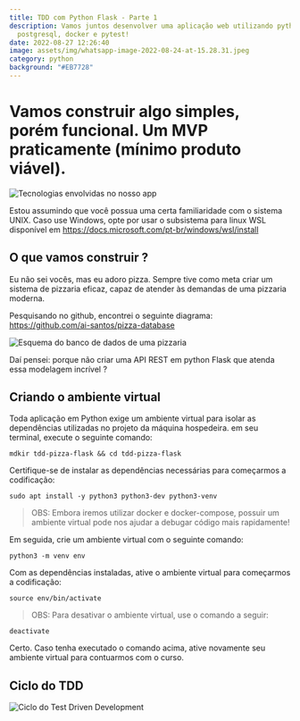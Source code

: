 ```yaml
---
title: TDD com Python Flask - Parte 1
description: Vamos juntos desenvolver uma aplicação web utilizando python,
  postgresql, docker e pytest!
date: 2022-08-27 12:26:40
image: assets/img/whatsapp-image-2022-08-24-at-15.28.31.jpeg
category: python
background: "#EB7728"
---
```

# Vamos construir algo simples, porém funcional. Um MVP praticamente (mínimo produto viável).

![Tecnologias envolvidas no nosso app](assets/img/whatsapp-image-2022-08-24-at-15.28.31.jpeg "Tecnologias envolvidas em nosso app")

Estou assumindo que você possua uma certa familiaridade com o sistema UNIX. Caso use Windows, opte por usar o subsistema para linux WSL disponível em <https://docs.microsoft.com/pt-br/windows/wsl/install>

## O que vamos construir ?

Eu não sei vocês, mas eu adoro pizza. Sempre tive como meta criar um sistema de pizzaria eficaz, capaz de atender às demandas de uma pizzaria moderna.

Pesquisando no github, encontrei o seguinte diagrama: <https://github.com/ai-santos/pizza-database>

![Esquema do banco de dados de uma pizzaria](assets/img/pizzadb-schema-2.png "Esquema do banco de dados de uma pizzaria")

Daí pensei: porque não criar uma API REST em python Flask que atenda essa modelagem incrível ? 

## Criando o ambiente virtual

Toda aplicação em Python exige um ambiente virtual para isolar as dependências utilizadas no projeto da máquina hospedeira. em seu terminal, execute o seguinte comando:

```shell
mdkir tdd-pizza-flask && cd tdd-pizza-flask
```

Certifique-se de instalar as dependências necessárias para começarmos a codificação:

```shell
sudo apt install -y python3 python3-dev python3-venv
```

> OBS: Embora iremos utilizar docker e docker-compose, possuir um ambiente virtual pode nos ajudar a debugar código mais rapidamente!

Em seguida, crie um ambiente virtual com o seguinte comando:

```shell
python3 -m venv env
```

Com as dependências instaladas, ative o ambiente virtual para começarmos a codificação:

```shell
source env/bin/activate
```



> OBS: Para desativar o ambiente virtual, use o comando a seguir:

```shell
deactivate
```

Certo. Caso tenha executado o comando acima, ative novamente seu ambiente virtual para contuarmos com o curso.

## Ciclo do TDD

![Ciclo do Test Driven Development](assets/img/img-tdd.png "Ciclo do TDD")